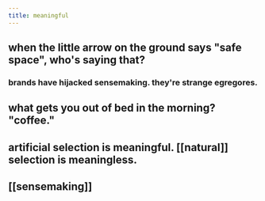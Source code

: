 ```yaml
---
title: meaningful
---
```


## when the little arrow on the ground says "safe space", who's saying that?
### brands have hijacked sensemaking. they're strange egregores.
## what gets you out of bed in the morning? "coffee."
## artificial selection is meaningful. [[natural]] selection is meaningless.
## [[sensemaking]]
##
